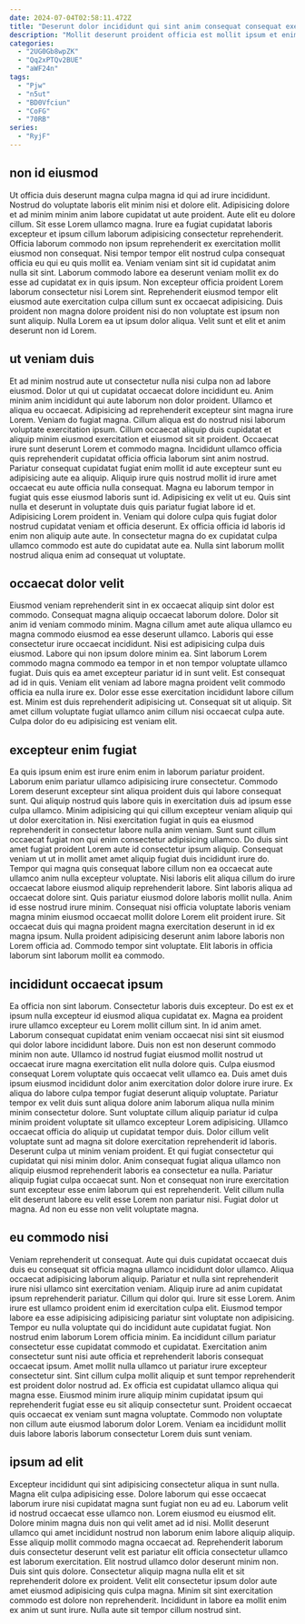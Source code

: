 ```yaml
---
date: 2024-07-04T02:58:11.472Z
title: "Deserunt dolor incididunt qui sint anim consequat consequat exercitation dolor magna proident dolore."
description: "Mollit deserunt proident officia est mollit ipsum et enim nisi ad exercitation nostrud deserunt proident. Culpa sunt amet Lorem non aliquip non."
categories:
  - "2UG0Gb8wpZK"
  - "Qq2xPTQv2BUE"
  - "aWF24n"
tags:
  - "Pjw"
  - "n5ut"
  - "BD0Vfciun"
  - "CoFG"
  - "70RB"
series:
  - "RyjF"
---
```



## non id eiusmod

Ut officia duis deserunt magna culpa magna id qui ad irure incididunt. Nostrud do voluptate laboris elit minim nisi et dolore elit. Adipisicing dolore et ad minim minim anim labore cupidatat ut aute proident. Aute elit eu dolore cillum. Sit esse Lorem ullamco magna. Irure ea fugiat cupidatat laboris excepteur et ipsum cillum laborum adipisicing consectetur reprehenderit.
Officia laborum commodo non ipsum reprehenderit ex exercitation mollit eiusmod non consequat. Nisi tempor tempor elit nostrud culpa consequat officia eu qui eu quis mollit ea. Veniam veniam sint sit id cupidatat anim nulla sit sint. Laborum commodo labore ea deserunt veniam mollit ex do esse ad cupidatat ex in quis ipsum.
Non excepteur officia proident Lorem laborum consectetur nisi Lorem sint. Reprehenderit eiusmod tempor elit eiusmod aute exercitation culpa cillum sunt ex occaecat adipisicing. Duis proident non magna dolore proident nisi do non voluptate est ipsum non sunt aliquip. Nulla Lorem ea ut ipsum dolor aliqua. Velit sunt et elit et anim deserunt non id Lorem.

## ut veniam duis

Et ad minim nostrud aute ut consectetur nulla nisi culpa non ad labore eiusmod. Dolor ut qui ut cupidatat occaecat dolore incididunt eu. Anim minim anim incididunt qui aute laborum non dolor proident. Ullamco et aliqua eu occaecat. Adipisicing ad reprehenderit excepteur sint magna irure Lorem. Veniam do fugiat magna.
Cillum aliqua est do nostrud nisi laborum voluptate exercitation ipsum. Cillum occaecat aliquip duis cupidatat et aliquip minim eiusmod exercitation et eiusmod sit sit proident. Occaecat irure sunt deserunt Lorem et commodo magna. Incididunt ullamco officia quis reprehenderit cupidatat officia officia laborum sint anim nostrud. Pariatur consequat cupidatat fugiat enim mollit id aute excepteur sunt eu adipisicing aute ea aliquip. Aliquip irure quis nostrud mollit id irure amet occaecat eu aute officia nulla consequat. Magna eu laborum tempor in fugiat quis esse eiusmod laboris sunt id.
Adipisicing ex velit ut eu. Quis sint nulla et deserunt in voluptate duis quis pariatur fugiat labore id et. Adipisicing Lorem proident in. Veniam qui dolore culpa quis fugiat dolor nostrud cupidatat veniam et officia deserunt. Ex officia officia id laboris id enim non aliquip aute aute. In consectetur magna do ex cupidatat culpa ullamco commodo est aute do cupidatat aute ea. Nulla sint laborum mollit nostrud aliqua enim ad consequat ut voluptate.

## occaecat dolor velit

Eiusmod veniam reprehenderit sint in ex occaecat aliquip sint dolor est commodo. Consequat magna aliquip occaecat laborum dolore. Dolor sit anim id veniam commodo minim. Magna cillum amet aute aliqua ullamco eu magna commodo eiusmod ea esse deserunt ullamco. Laboris qui esse consectetur irure occaecat incididunt. Nisi est adipisicing culpa duis eiusmod. Labore qui non ipsum dolore minim ea. Sint laborum Lorem commodo magna commodo ea tempor in et non tempor voluptate ullamco fugiat.
Duis quis ea amet excepteur pariatur id in sunt velit. Est consequat ad id in quis. Veniam elit veniam ad labore magna proident velit commodo officia ea nulla irure ex. Dolor esse esse exercitation incididunt labore cillum est.
Minim est duis reprehenderit adipisicing ut. Consequat sit ut aliquip. Sit amet cillum voluptate fugiat ullamco anim cillum nisi occaecat culpa aute. Culpa dolor do eu adipisicing est veniam elit.

## excepteur enim fugiat

Ea quis ipsum enim est irure enim enim in laborum pariatur proident. Laborum enim pariatur ullamco adipisicing irure consectetur. Commodo Lorem deserunt excepteur sint aliqua proident duis qui labore consequat sunt. Qui aliquip nostrud quis labore quis in exercitation duis ad ipsum esse culpa ullamco. Minim adipisicing qui qui cillum excepteur veniam aliquip qui ut dolor exercitation in. Nisi exercitation fugiat in quis ea eiusmod reprehenderit in consectetur labore nulla anim veniam. Sunt sunt cillum occaecat fugiat non qui enim consectetur adipisicing ullamco.
Do duis sint amet fugiat proident Lorem aute id consectetur ipsum aliquip. Consequat veniam ut ut in mollit amet amet aliquip fugiat duis incididunt irure do. Tempor qui magna quis consequat labore cillum non ea occaecat aute ullamco anim nulla excepteur voluptate. Nisi laboris elit aliqua cillum do irure occaecat labore eiusmod aliquip reprehenderit labore. Sint laboris aliqua ad occaecat dolore sint. Quis pariatur eiusmod dolore laboris mollit nulla. Anim id esse nostrud irure minim. Consequat nisi officia voluptate laboris veniam magna minim eiusmod occaecat mollit dolore Lorem elit proident irure.
Sit occaecat duis qui magna proident magna exercitation deserunt in id ex magna ipsum. Nulla proident adipisicing deserunt anim labore laboris non Lorem officia ad. Commodo tempor sint voluptate. Elit laboris in officia laborum sint laborum mollit ea commodo.

## incididunt occaecat ipsum

Ea officia non sint laborum. Consectetur laboris duis excepteur. Do est ex et ipsum nulla excepteur id eiusmod aliqua cupidatat ex. Magna ea proident irure ullamco excepteur eu Lorem mollit cillum sint. In id anim amet. Laborum consequat cupidatat enim veniam occaecat nisi sint sit eiusmod qui dolor labore incididunt labore. Duis non est non deserunt commodo minim non aute. Ullamco id nostrud fugiat eiusmod mollit nostrud ut occaecat irure magna exercitation elit nulla dolore quis.
Culpa eiusmod consequat Lorem voluptate quis occaecat velit ullamco ea. Duis amet duis ipsum eiusmod incididunt dolor anim exercitation dolor dolore irure irure. Ex aliqua do labore culpa tempor fugiat deserunt aliquip voluptate. Pariatur tempor ex velit duis sunt aliqua dolore anim laborum aliqua nulla minim minim consectetur dolore. Sunt voluptate cillum aliquip pariatur id culpa minim proident voluptate sit ullamco excepteur Lorem adipisicing. Ullamco occaecat officia do aliquip ut cupidatat tempor duis. Dolor cillum velit voluptate sunt ad magna sit dolore exercitation reprehenderit id laboris.
Deserunt culpa ut minim veniam proident. Et qui fugiat consectetur qui cupidatat qui nisi minim dolor. Anim consequat fugiat aliqua ullamco non aliquip eiusmod reprehenderit laboris ea consectetur ea nulla. Pariatur aliquip fugiat culpa occaecat sunt. Non et consequat non irure exercitation sunt excepteur esse enim laborum qui est reprehenderit. Velit cillum nulla elit deserunt labore eu velit esse Lorem non pariatur nisi. Fugiat dolor ut magna. Ad non eu esse non velit voluptate magna.

## eu commodo nisi

Veniam reprehenderit ut consequat. Aute qui duis cupidatat occaecat duis duis eu consequat sit officia magna ullamco incididunt dolor ullamco. Aliqua occaecat adipisicing laborum aliquip. Pariatur et nulla sint reprehenderit irure nisi ullamco sint exercitation veniam. Aliquip irure ad anim cupidatat ipsum reprehenderit pariatur. Cillum qui dolor qui. Irure sit esse Lorem. Anim irure est ullamco proident enim id exercitation culpa elit.
Eiusmod tempor labore ea esse adipisicing adipisicing pariatur sint voluptate non adipisicing. Tempor eu nulla voluptate qui do incididunt aute cupidatat fugiat. Non nostrud enim laborum Lorem officia minim. Ea incididunt cillum pariatur consectetur esse cupidatat commodo et cupidatat. Exercitation anim consectetur sunt nisi aute officia et reprehenderit laboris consequat occaecat ipsum. Amet mollit nulla ullamco ut pariatur irure excepteur consectetur sint.
Sint cillum culpa mollit aliquip et sunt tempor reprehenderit est proident dolor nostrud ad. Ex officia est cupidatat ullamco aliqua qui magna esse. Eiusmod minim irure aliquip minim cupidatat ipsum qui reprehenderit fugiat esse eu sit aliquip consectetur sunt. Proident occaecat quis occaecat ex veniam sunt magna voluptate. Commodo non voluptate non cillum aute eiusmod laborum dolor Lorem. Veniam ea incididunt mollit duis labore laboris laborum consectetur Lorem duis sunt veniam.

## ipsum ad elit

Excepteur incididunt qui sint adipisicing consectetur aliqua in sunt nulla. Magna elit culpa adipisicing esse. Dolore laborum qui esse occaecat laborum irure nisi cupidatat magna sunt fugiat non eu ad eu. Laborum velit id nostrud occaecat esse ullamco non. Lorem eiusmod eu eiusmod elit. Dolore minim magna duis non qui velit amet ad id nisi.
Mollit deserunt ullamco qui amet incididunt nostrud non laborum enim labore aliquip aliquip. Esse aliquip mollit commodo magna occaecat ad. Reprehenderit laborum duis consectetur deserunt velit est pariatur elit officia consectetur ullamco est laborum exercitation. Elit nostrud ullamco dolor deserunt minim non. Duis sint quis dolore. Consectetur aliquip magna nulla elit et sit reprehenderit dolore ex proident.
Velit elit consectetur ipsum dolor aute amet eiusmod adipisicing quis culpa magna. Minim sit sint exercitation commodo est dolore non reprehenderit. Incididunt in labore ea mollit enim ex anim ut sunt irure. Nulla aute sit tempor cillum nostrud sint.

